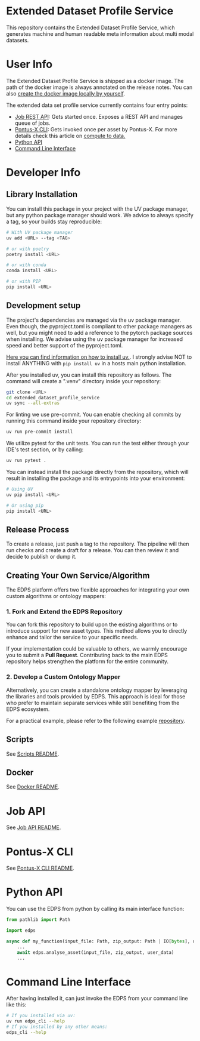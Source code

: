 # Extended Dataset Profile Service

This repository contains the Extended Dataset Profile Service,
which generates machine and human readable meta information about multi
modal datasets.

# User Info

The Extended Dataset Profile Service is shipped as a docker image. The path
of the docker image is always annotated on the release notes.
You can also [create the docker image locally by yourself](#scripts).

The extended data set profile service currently contains four entry points:
- [Job REST API](#job-api): Gets started once. Exposes a REST API and manages queue of jobs.
- [Pontus-X CLI](#pontus-x-cli): Gets invoked once per asset by Pontus-X. For more details check this article on [compute to data.](https://docs.pontus-x.eu/docs/use-cases/compute)
- [Python API](#python-api)
- [Command Line Interface](#command-line-interface)

# Developer Info

## Library Installation

You can install this package in your project with the UV package manager,
but any python package manager should work. We advice to always specify a
tag, so your builds stay reproducible:

```bash
# With UV package manager
uv add <URL> --tag <TAG>

# or with poetry
poetry install <URL>

# or with conda
conda install <URL>

# or with PIP
pip install <URL>
```

## Development setup

The project's dependencies are managed via the uv package manager. Even though, the pyproject.toml is
compliant to other package managers as well, but you might need to add a reference to the pytorch
package sources when installing. We advise using the uv package manager for increased speed and
better support of the pyproject.toml.

[Here you can find information on how to install uv.](https://docs.astral.sh/uv/getting-started/installation).
I strongly advise NOT to install ANYTHING with `pip install uv` in a hosts main python installation.

After you installed uv, you can install this repository as follows. The command will create a ".venv" directory
inside your repository:

```sh
git clone <URL>
cd extended_dataset_profile_service
uv sync --all-extras
```

For linting we use pre-commit. You can enable checking all commits by running this command inside your repository
directory:
```bash
uv run pre-commit install
```

We utilize pytest for the unit tests. You can run the test either through your IDE's test section, or by calling:
```sh
uv run pytest .
```

You can instead install the package directly from the repository, which will result in installing the package and
its entrypoints into your environment:
```sh
# Using UV
uv pip install <URL>

# Or using pip
pip install <URL>
```

## Release Process

To create a release, just push a tag to the repository. The pipeline will then run checks
and create a draft for a release. You can then review it and decide to publish or dump it.

## Creating Your Own Service/Algorithm

The EDPS platform offers two flexible approaches for integrating your own custom algorithms or ontology mappers:

### 1. Fork and Extend the EDPS Repository

You can fork this repository to build upon the existing algorithms or to introduce support for new asset types. This method allows you to directly enhance and tailor the service to your specific needs.

If your implementation could be valuable to others, we warmly encourage you to submit a **Pull Request**. Contributing back to the main EDPS repository helps strengthen the platform for the entire community.

### 2. Develop a Custom Ontology Mapper

Alternatively, you can create a standalone ontology mapper by leveraging the libraries and tools provided by EDPS. This approach is ideal for those who prefer to maintain separate services while still benefiting from the EDPS ecosystem.

For a practical example, please refer to the following example [repository](https://github.com/Mission-KI/LP-MDS-Ontology-Mapper).

## Scripts

See [Scripts README](scripts/README.md).

## Docker

See [Docker README](docker/README.md).

# Job API

See [Job API README](src/jobapi/README.md).

# Pontus-X CLI

See [Pontus-X CLI README](src/pontusx/README.md).

# Python API

You can use the EDPS from python by calling its main interface function:

```python
from pathlib import Path

import edps

async def my_function(input_file: Path, zip_output: Path | IO[bytes], user_data: edps.UserProvidedEdpData):
    ...
    await edps.analyse_asset(input_file, zip_output, user_data)
    ...
```

# Command Line Interface

After having installed it, can just invoke the EDPS from your command line like this:

```bash
# If you installed via uv:
uv run edps_cli --help
# If you installed by any other means:
edps_cli --help
```
